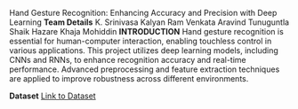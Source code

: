 Hand Gesture Recognition: Enhancing Accuracy and Precision with Deep Learning
**Team Details**
K. Srinivasa Kalyan Ram
Venkata Aravind Tunuguntla
Shaik Hazare Khaja Mohiddin
**INTRODUCTION**
Hand gesture recognition is essential for human-computer interaction, enabling touchless control in various applications. This project utilizes deep learning models, including CNNs and RNNs, to enhance recognition accuracy and real-time performance. Advanced preprocessing and feature extraction techniques are applied to improve robustness across different environments.

**Dataset**
[Link to Dataset](https://data.mendeley.com/datasets/8ffrgcmjkm/2)
